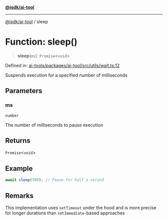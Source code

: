 [**@isdk/ai-tool**](../README.md)

***

[@isdk/ai-tool](../globals.md) / sleep

# Function: sleep()

> **sleep**(`ms`): `Promise`\<`void`\>

Defined in: [ai-tools/packages/ai-tool/src/utils/wait.ts:12](https://github.com/isdk/ai-tool.js/blob/a24331161aecd2d7bbd8dc9f9cd3d984871261cb/src/utils/wait.ts#L12)

Suspends execution for a specified number of milliseconds

## Parameters

### ms

`number`

The number of milliseconds to pause execution

## Returns

`Promise`\<`void`\>

## Example

```ts
await sleep(500); // Pause for half a second
```

## Remarks

This implementation uses `setTimeout` under the hood and is more precise
for longer durations than `setImmediate`-based approaches

